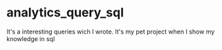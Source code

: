 # analytics_query_sql
It's a interesting queries wich I wrote. It's my pet project when I show my knowledge in sql
